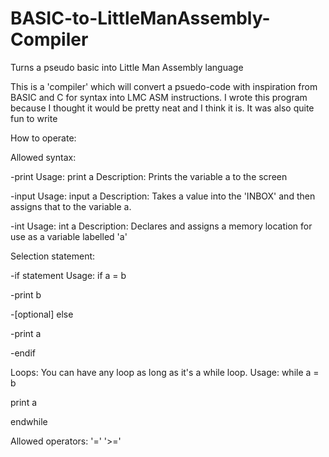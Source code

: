 # BASIC-to-LittleManAssembly-Compiler
Turns a pseudo basic into Little Man Assembly language

This is a 'compiler' which will convert a psuedo-code with inspiration from BASIC and C for syntax into LMC ASM instructions.
I wrote this program because I thought it would be pretty neat and I think it is. It was also quite fun to write

How to operate:

Allowed syntax:

-print
Usage: print a
Description: Prints the variable a to the screen

-input
Usage: input a
Description: Takes a value into the 'INBOX' and then assigns that to the variable a.

-int
Usage: int a
Description: Declares and assigns a memory location for use as a variable labelled 'a'

Selection statement:

-if statement
Usage: 	if a = b

-print b

-[optional] else

-print a

-endif

Loops:
You can have any loop as long as it's a while loop.
Usage: while a = b

print a

endwhile


Allowed operators: 
'='
'>='

